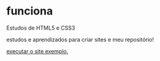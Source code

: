 # funciona
 Estudos de HTML5 e CSS3

 estudos e aprendizados para criar sites e meu repositório!

<a href="https://gabrielkprata.github.io/HTML-CSS/pacote-projeto-d010/android-not121.html"> executar o site exemplo.</a>